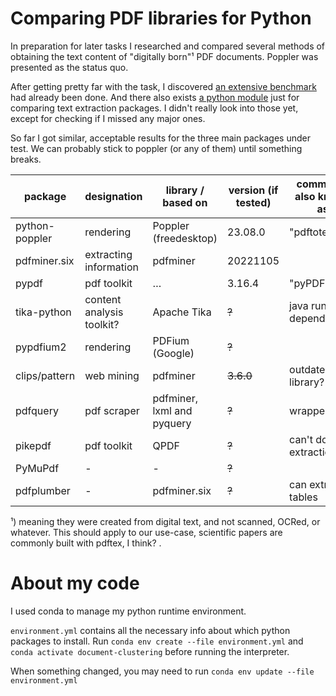 # Comparing PDF libraries for Python

In preparation for later tasks I researched and compared several methods of obtaining the text content of "digitally born"¹ PDF documents.
Poppler was presented as the status quo.

After getting pretty far with the task, I discovered [an extensive benchmark](https://github.com/py-pdf/benchmarks) had already been done. And there also exists [a python module](https://pypi.org/project/sparclur/) just for comparing text extraction packages. I didn't really look into those yet, except for checking if I missed any major ones.

So far I got similar, acceptable results for the three main packages under test. We can probably stick to poppler (or any of them) until something breaks.

package | designation | library / based on | version (if tested) | comment / also known as
-|-|-|-|-
python-poppler| rendering | Poppler (freedesktop)|23.08.0|"pdftotext"
pdfminer.six|extracting information|pdfminer|20221105|
pypdf|pdf toolkit|…|3.16.4|"pyPDF2"
tika-python|content analysis toolkit?|Apache Tika|~~?~~|java runtime dependencies
pypdfium2|rendering|PDFium (Google)|~~?~~|
clips/pattern|web mining|pdfminer|~~3.6.0~~|outdated library?
pdfquery|pdf scraper|pdfminer, lxml and pyquery|~~?~~|wrapper
pikepdf|pdf toolkit|QPDF|~~?~~|can't do text extraction
PyMuPdf|-|-|~~?~~|
pdfplumber|-|pdfminer.six|~~?~~|can extract tables

¹) meaning they were created from digital text, and not scanned, OCRed, or whatever. This should apply to our use-case, scientific papers are commonly built with pdftex, I think? .

# About my code

I used conda to manage my python runtime environment.

`environment.yml` contains all the necessary info about which python packages to install.
Run `conda env create --file environment.yml` and `conda activate document-clustering` before running the interpreter.

When something changed, you may need to run
`conda env update --file environment.yml`
